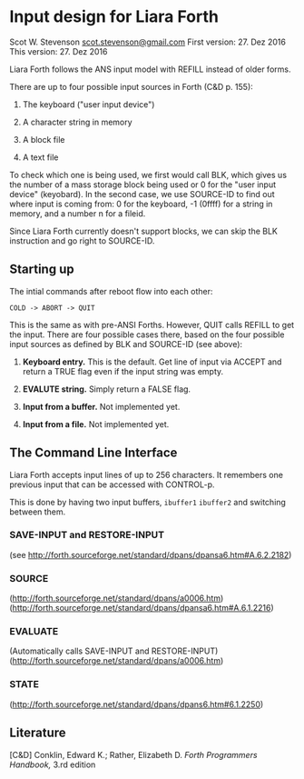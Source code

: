 # Input design for Liara Forth 
Scot W. Stevenson <scot.stevenson@gmail.com>
First version: 27. Dez 2016
This version: 27. Dez 2016

Liara Forth follows the ANS input model with REFILL instead of older forms. 

There are up to four possible input sources in Forth (C&D p. 155):

1. The keyboard ("user input device")

2. A character string in memory

3. A block file

4. A text file

To check which one is being used, we first would call BLK, which gives us the
number of a mass storage block being used or 0 for the "user input device"
(keyobard). In the second case, we use SOURCE-ID to find out where input is
coming from: 0 for the keyboard, -1 (0ffff) for a string in memory, and a number
n for a fileid.

Since Liara Forth currently doesn't support blocks, we can skip the BLK
instruction and go right to SOURCE-ID. 


## Starting up

The intial commands after reboot flow into each other:
``` 
COLD -> ABORT -> QUIT 
``` 

This is the same as with pre-ANSI Forths. However, QUIT calls REFILL to get the
input. There are four possible cases there, based on the four possible input
sources as defined by BLK and SOURCE-ID (see above):

1. **Keyboard entry.** This is the default. Get line of input via ACCEPT and
   return a TRUE flag even if the input string was empty.

2. **EVALUTE string.** Simply return a FALSE flag.

3. **Input from a buffer.** Not implemented yet.

4. **Input from a file.** Not implemented yet.


## The Command Line Interface

Liara Forth accepts input lines of up to 256 characters. It remembers one
previous input that can be accessed with CONTROL-p. 

This is done by having two input buffers, `ibuffer1` `ibuffer2` and switching
between them. 


### SAVE-INPUT and RESTORE-INPUT

(see http://forth.sourceforge.net/standard/dpans/dpansa6.htm#A.6.2.2182)

### SOURCE

(http://forth.sourceforge.net/standard/dpans/a0006.htm)
(http://forth.sourceforge.net/standard/dpans/dpansa6.htm#A.6.1.2216)



### EVALUATE

(Automatically calls SAVE-INPUT and RESTORE-INPUT)
(http://forth.sourceforge.net/standard/dpans/a0006.htm)

### STATE 

(http://forth.sourceforge.net/standard/dpans/dpans6.htm#6.1.2250)

## Literature

[C&D] Conklin, Edward K.; Rather, Elizabeth D. *Forth Programmers Handbook,*
3.rd edition

